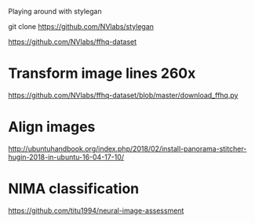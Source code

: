 Playing around with stylegan

git clone https://github.com/NVlabs/stylegan

https://github.com/NVlabs/ffhq-dataset

# Transform image lines 260x
https://github.com/NVlabs/ffhq-dataset/blob/master/download_ffhq.py

# Align images
http://ubuntuhandbook.org/index.php/2018/02/install-panorama-stitcher-hugin-2018-in-ubuntu-16-04-17-10/

# NIMA classification
https://github.com/titu1994/neural-image-assessment